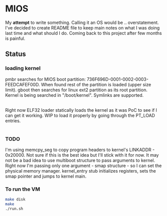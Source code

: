 # MIOS
My **attempt** to write something. Calling it an OS would be .. overstatement. I've decided to create README file to keep main notes on what I was doing last time and what should I do. Coming back to this project after few months is painful.

## Status
### loading kernel
pmbr searches for MIOS boot partition: 736F696D-0001-0002-0003-FEEDCAFEF00D. When found rest of the partition is loaded (upper size limit). gboot then searches for linux ext2 partition as its root partition.<br />
Kernel is being searched in "/boot/kernel". Symlinks are supported. <br /><br />

Right now ELF32 loader statically loads the kernel as it was PoC to see if I can get it working. WIP to load it properly by going through the PT_LOAD entries.<br /><br />

### TODO
I'm using memcpy_seg to copy program headers to kernel's LINKADDR - 0x20000. Not sure if this is the best idea but I'll stick with it for now. It may not be a bad idea to use multiboot structure to pass arguments to kernel. Right now I'm passing only one argument - smap structure - so I can set the physical memory manager. kernel_entry stub initializes registers, sets the smap pointer and jumps to kernel main. 

### To run the VM
```sh
make disk
make
./run.sh
```
